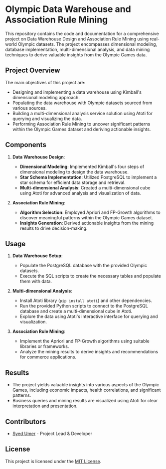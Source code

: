# Olympic Data Warehouse and Association Rule Mining

This repository contains the code and documentation for a comprehensive project on Data Warehouse Design and Association Rule Mining using real-world Olympic datasets. The project encompasses dimensional modeling, database implementation, multi-dimensional analysis, and data mining techniques to derive valuable insights from the Olympic Games data.

## Project Overview

The main objectives of this project are:
- Designing and implementing a data warehouse using Kimball's dimensional modeling approach.
- Populating the data warehouse with Olympic datasets sourced from various sources.
- Building a multi-dimensional analysis service solution using Atoti for querying and visualizing the data.
- Performing Association Rule Mining to uncover significant patterns within the Olympic Games dataset and deriving actionable insights.

## Components

1. **Data Warehouse Design**:
   - **Dimensional Modeling**: Implemented Kimball's four steps of dimensional modeling to design the data warehouse.
   - **Star Schema Implementation**: Utilized PostgreSQL to implement a star schema for efficient data storage and retrieval.
   - **Multi-dimensional Analysis**: Created a multi-dimensional cube using Atoti for advanced analysis and visualization of data.

2. **Association Rule Mining**:
   - **Algorithm Selection**: Employed Apriori and FP-Growth algorithms to discover meaningful patterns within the Olympic Games dataset.
   - **Insights Generation**: Derived actionable insights from the mining results to drive decision-making.

## Usage

1. **Data Warehouse Setup**:
   - Populate the PostgreSQL database with the provided Olympic datasets.
   - Execute the SQL scripts to create the necessary tables and populate them with data.

2. **Multi-dimensional Analysis**:
   - Install Atoti library (`pip install atoti`) and other dependencies.
   - Run the provided Python scripts to connect to the PostgreSQL database and create a multi-dimensional cube in Atoti.
   - Explore the data using Atoti's interactive interface for querying and visualization.

3. **Association Rule Mining**:
   - Implement the Apriori and FP-Growth algorithms using suitable libraries or frameworks.
   - Analyze the mining results to derive insights and recommendations for commerce applications.

## Results

- The project yields valuable insights into various aspects of the Olympic Games, including economic impacts, health correlations, and significant patterns.
- Business queries and mining results are visualized using Atoti for clear interpretation and presentation.

## Contributors

- [Syed Umer](https://github.com/syedumeerr) - Project Lead & Developer

## License

This project is licensed under the [MIT License](LICENSE).
